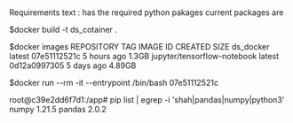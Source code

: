 # 
Requirements text : has the required python pakages
current packages are 

$docker build -t ds_cotainer .

$docker images 
 REPOSITORY                         TAG             IMAGE ID       CREATED       SIZE
 ds_docker                          latest          07e51112521c   5 hours ago   1.3GB
 jupyter/tensorflow-notebook        latest          0d12a0997305   5 days ago    4.89GB

$docker run --rm -it --entrypoint /bin/bash 07e51112521c

root@c39e2dd6f7d1:/app# pip list | egrep -i 'shah|pandas|numpy|python3'
numpy           1.21.5
pandas          2.0.2



